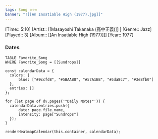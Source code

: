 ```yaml
---
tags: Song ⭐⭐⭐ 
banner: "![[An Insatiable High (1977).jpg]]"
---
```

[Time:: 5:10]
[Artist:: [[Masayoshi Takanaka (高中正義)]] ]
[Genre:: Jazz]
[Played:: 3]
[Album:: [[An Insatiable High (1977)]]]
[Year:: 1977]
### Dates
````dataview
TABLE Favorite_Song
WHERE Favorite_Song = [[Sundrops]]
````
  ```dataviewjs
const calendarData = { 
	colors: { 
		blue: ["#9ccfd8", "#5BAAB8", "#57A1BB", "#5da8c7", "#3e8fb0"] 
	}, 
	entries: [] 
}; 

for (let page of dv.pages('"Daily Notes"')) { 
	calendarData.entries.push({ 
		date: page.file.name, 
		intensity: page["Sundrops"]
	}); 
} 

renderHeatmapCalendar(this.container, calendarData);
```

